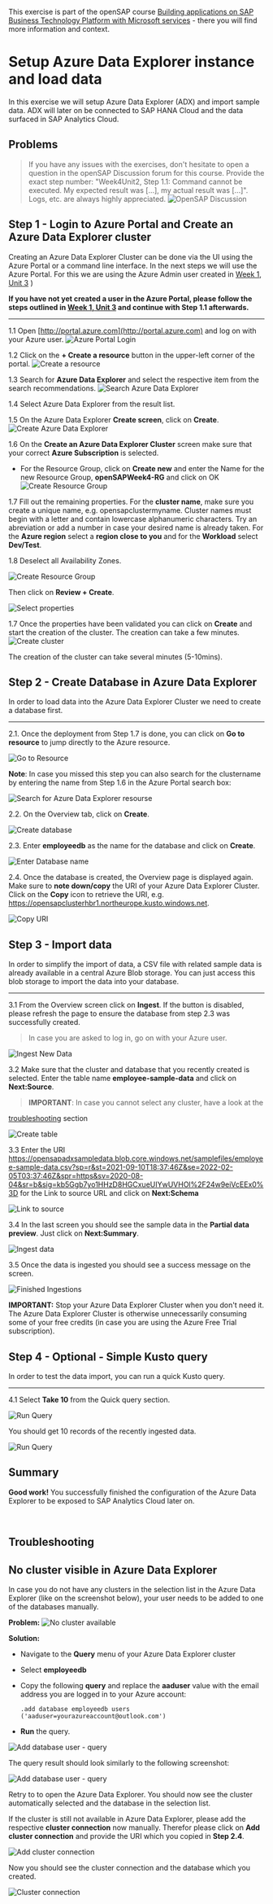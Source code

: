 


This exercise is part of the openSAP course [Building applications on SAP Business Technology Platform with Microsoft services](https://open.sap.com/courses/btpma1) - there you will find more information and context. 

# Setup Azure Data Explorer instance and load data 

In this exercise we will setup Azure Data Explorer (ADX) and import sample data. ADX will later on be connected to SAP HANA Cloud and the data surfaced in SAP Analytics Cloud. 

## Problems
> If you have any issues with the exercises, don't hesitate to open a question in the openSAP Discussion forum for this course. Provide the exact step number: "Week4Unit2, Step 1.1: Command cannot be executed. My expected result was [...], my actual result was [...]". Logs, etc. are always highly appreciated. 
 ![OpenSAP Discussion](../../images/opensap-forum.png)

## Step 1 - Login to Azure Portal and Create an Azure Data Explorer cluster

Creating an Azure Data Explorer Cluster can be done via the UI using the Azure Portal or a command line interface. In the next steps we will use the Azure Portal. For this we are using the Azure Admin user created in [Week 1, Unit 3](../../Week1/Unit3/README.md) )

**If you have not yet created a user in the Azure Portal, please follow the steps outlined in [Week 1, Unit 3](../../Week1/Unit3/README.md) and continue with Step 1.1 afterwards.**

---


1.1 Open [http://portal.azure.com](http://portal.azure.com) and log on with your Azure user.
     ![Azure Portal Login](./images/01-PortalLogin.jpg)

1.2 Click on the **+ Create a resource** button in the upper-left corner of the portal.
     ![Create a resource](./images/02-CreateResource.png)

1.3 Search for **Azure Data Explorer** and select the respective item from the search recommendations.
     ![Search Azure Data Explorer](./images/03-AzureDataExplorer.jpg)

1.4 Select Azure Data Explorer from the result list.

1.5 On the Azure Data Explorer **Create screen**, click on **Create**.
    ![Create Azure Data Explorer](./images/03-AzureDataExplorer-Create.jpg)

1.6 On the **Create an Azure Data Explorer Cluster** screen make sure that your correct **Azure Subscription** is selected. 

- For the Resource Group, click on **Create new** and enter the Name for the new Resource Group, **openSAPWeek4-RG** and click on OK
    ![Create Resource Group](./images/04-AzureDataExplorer-RG.jpg)

1.7 Fill out the remaining properties. For the **cluster name**, make sure you create a unique name, e.g. opensapclustermyname. Cluster names must begin with a letter and contain lowercase alphanumeric characters. Try an abreviation or add a number in case your desired name is already taken. For the **Azure region** select a **region close to you** and for the **Workload** select **Dev/Test**.

1.8 Deselect all Availability Zones. 

![Create Resource Group](./images/no-avail-zones.png)

Then click on **Review + Create**.

![Select properties](./images/05-AzureDataExplorer-clustername.jpg)

1.7 Once the properties have been validated you can click on **Create** and start the creation of the cluster. The creation can take a few minutes. 
![Create cluster](./images/06-AzureDataExplorer-review.jpg)

The creation of the cluster can take several minutes (5-10mins).


## Step 2 - Create Database in Azure Data Explorer

In order to load data into the Azure Data Explorer Cluster we need to create a database first. 

---

2.1. Once the deployment from Step 1.7 is done, you can click on **Go to resource** to jump directly to the Azure resource. 

![Go to Resource](./images/07-GotoResource.jpg)

**Note**: In case you missed this step you can also search for the clustername by entering the name from Step 1.6 in the Azure Portal search box:

![Search for Azure Data Explorer resourse](./images/08-SearchResource.jpg) 
    
2.2. On the Overview tab, click on **Create**. 

![Create database](./images/09-CreateDatabase.png) 

2.3. Enter **employeedb** as the name for the database and click on **Create**. 

![Enter Database name](./images/10-DBName.png)

2.4. Once the database is created, the Overview page is displayed again. Make sure to **note down/copy** the URI of your Azure Data Explorer Cluster. Click on the **Copy** icon to retrieve the URI, e.g. https://opensapclusterhbr1.northeurope.kusto.windows.net.

![Copy URI](./images/11-RememberURI.jpg)

## Step 3 - Import data

In order to simplify the import of data, a CSV file with related sample data is already available in a central Azure Blob storage. You can just access this blob storage to import the data into your database. 

---

3.1 From the Overview screen click on **Ingest**. If the button is disabled, please refresh the page to ensure the database from step 2.3 was successfully created.

> In case you are asked to log in, go on with your Azure user. 

![Ingest New Data](./images/12-IngestNewData.png)

3.2 Make sure that the cluster and database that you recently created is selected. Enter the table name **employee-sample-data** and click on **Next:Source**.

> **IMPORTANT**: In case you cannot select any cluster, have a look at the 

[troubleshooting](#troubleshooting) section

![Create table](./images/13-CreateTable.png)

3.3 Enter the URI https://opensapadxsampledata.blob.core.windows.net/samplefiles/employee-sample-data.csv?sp=r&st=2021-09-10T18:37:46Z&se=2022-02-05T03:37:46Z&spr=https&sv=2020-08-04&sr=b&sig=kb5Ggb7yo1HHzD8HGCxueUIYwUVHOl%2F24w9eiVcEEx0%3D for the Link to source URL and click on **Next:Schema**

![Link to source](./images/14-LinktoSource.png)

3.4 In the last screen you should see the sample data in the **Partial data preview**. Just click on **Next:Summary**.

![Ingest data](./images/15-Schema.png)

3.5 Once the data is ingested you should see a success message on the screen. 

![Finished Ingestions](./images/16-DataIngestionFinished.png) 

**IMPORTANT:** <a name="restartvm"></a>Stop your Azure Data Explorer Cluster when you don't need it. The Azure Data Explorer Cluster is otherwise unnecessarily consuming some of your free credits (in case you are using the Azure Free Trial subscription).

## Step 4 - Optional - Simple Kusto query

In order to test the data import, you can run a quick Kusto query.  

---

4.1  Select **Take 10** from the Quick query section.  

![Run Query](./images/quick-query.png)

You should get 10 records of the recently ingested data. 

![Run Query](./images/quick-query-result.png)

## Summary

**Good work!** You successfully finished the configuration of the Azure Data Explorer to be exposed to SAP Analytics Cloud later on.

</br>

## Troubleshooting

## No cluster visible in Azure Data Explorer

In case you do not have any clusters in the selection list in the Azure Data Explorer (like on the screenshot below), your user needs to be added to one of the databases manually. 

**Problem:**
![No cluster available](./images/no-cluster.png)

**Solution:**
* Navigate to the **Query** menu of your Azure Data Explorer cluster
* Select **employeedb**
* Copy the following **query** and replace the **aaduser** value with the email address you are logged in to your Azure account:

    ```
    .add database employeedb users ('aaduser=yourazureaccount@outlook.com') 
    ```

* **Run** the query.

![Add database user - query](./images/add_databaseuser_query.png)

The query result should look similarly to the following screenshot: 

![Add database user - query](./images/add_databaseuser_result.png)

Retry to to open the Azure Data Explorer. You should now see the cluster automatically selected and the database in the selection list. 

If the cluster is still not available in Azure Data Explorer, please add the respective **cluster connection** now manually. Therefor please click on **Add cluster connection** and provide the URI which you copied in **Step 2.4**.

![Add cluster connection](./images/add_cluster_connection.png)

Now you should see the cluster connection and the database which you created. 

![Cluster connection](./images/cluster_connection.png)

